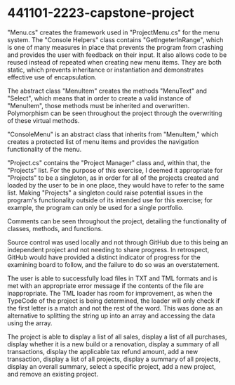 # 441101-2223-capstone-project

"Menu.cs" creates the framework used in "ProjectMenu.cs" for the menu system. The "Console Helpers" class contains "GetIngeterInRange", which is one of many measures in place that prevents the program from crashing and provides the user with feedback on their input. It also allows code to be reused instead of repeated when creating new menu items. They are both static, which prevents inheritance or instantiation and demonstrates effective use of encapsulation.

The abstract class "MenuItem" creates the methods "MenuText" and "Select", which means that in order to create a valid instance of "MenuItem", those methods must be inherited and overwritten. Polymorphism can be seen throughout the project through the overwriting of these virtual methods.

"ConsoleMenu" is an abstract class that inherits from "MenuItem," which creates a protected list of menu items and provides the navigation functionality of the menu.

"Project.cs" contains the "Project Manager" class and, within that, the "Projects" list. For the purpose of this exercise, I deemed it appropriate for "Projects" to be a singleton, as in order for all of the projects created and loaded by the user to be in one place, they would have to refer to the same list. Making "Projects" a singleton could raise potential issues in the program's functionality outside of its intended use for this exercise; for example, the program can only be used for a single portfolio.

Comments can be seen throughout the project, detailing the functionality of classes, methods, and functions.

Source control was used locally and not through GitHub due to this being an independent project and not needing to share progress. In retrospect, GitHub would have provided a distinct indicator of progress for the examining board to follow, and the failure to do so was an overstatement.

The user is able to successfully load files in TXT and TML formats and is met with an appropriate error message if the contents of the file are inappropriate. The TML loader has room for improvement, as when the TypeCode of the project is being determined, the loader will only check if the first letter is a match and not the rest of the word. This was done as an alternative to splitting the string up into an array and accessing the data using the array.

The project is able to display a list of all sales, display a list of all purchases, display whether it is a new build or a renovation, display a summary of all transactions, display the applicable tax refund amount, add a new transaction, display a list of all projects, display a summary of all projects, display an overall summary, select a specific project, add a new project, and remove an existing project.
